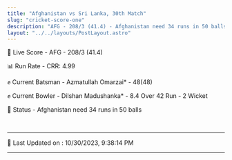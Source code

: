 ```yaml
---
title: "Afghanistan vs Sri Lanka, 30th Match"
slug: "cricket-score-one"
description: "AFG - 208/3 (41.4) - Afghanistan need 34 runs in 50 balls."
layout: "../../layouts/PostLayout.astro"
---
```


🔴 Live Score - AFG - 208/3 (41.4)  

📊 Run Rate - CRR: 4.99  

✊ Current Batsman - Azmatullah Omarzai* - 48(48)  

✊ Current Bowler - Dilshan Madushanka* - 8.4 Over 42 Run - 2 Wicket  

📑 Status - Afghanistan need 34 runs in 50 balls

<br />

***

📝 Last Updated on : 10/30/2023, 9:38:14 PM

***

